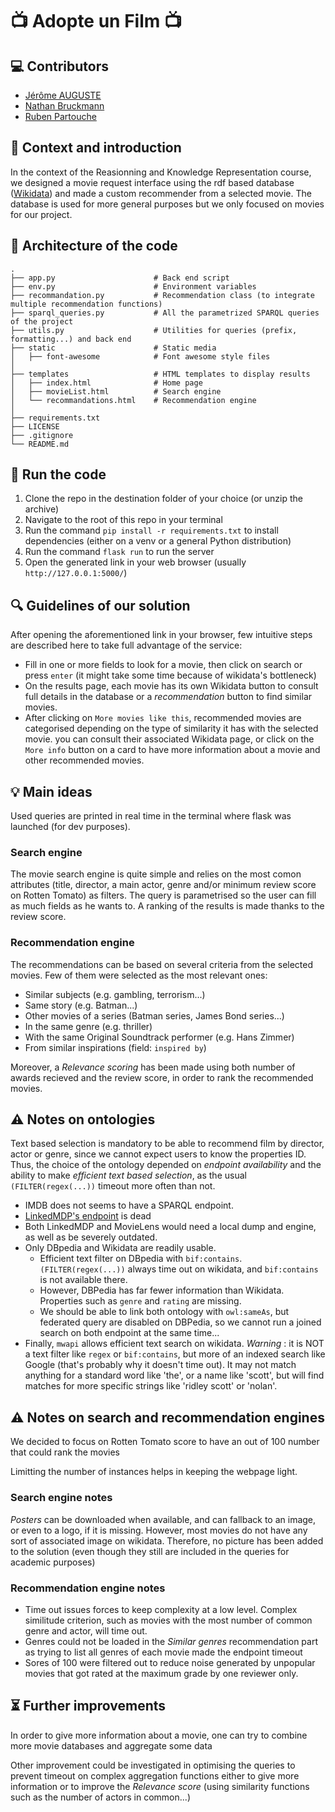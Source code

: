 # :tv: Adopte un Film :tv:

## :computer: Contributors

- [Jérôme AUGUSTE](https://github.com/jerome-auguste)
- [Nathan Bruckmann](https://github.com/kim0n0)
- [Ruben Partouche](https://github.com/rbpart)

## :page_facing_up: Context and introduction

In the context of the Reasionning and Knowledge Representation course, we designed a movie request interface using the rdf based database ([Wikidata](https://www.wikidata.org/wiki/Wikidata:Main_Page)) and made a custom recommender from a selected movie.
The database is used for more general purposes but we only focused on movies for our project.

## :file_folder: Architecture of the code

```text
.
├── app.py                      # Back end script
├── env.py                      # Environment variables
├── recommandation.py           # Recommendation class (to integrate multiple recommendation functions)
├── sparql_queries.py           # All the parametrized SPARQL queries of the project
├── utils.py                    # Utilities for queries (prefix, formatting...) and back end
├── static                      # Static media
│   ├── font-awesome            # Font awesome style files
│
├── templates                   # HTML templates to display results
│   ├── index.html              # Home page
│   ├── movieList.html          # Search engine
│   └── recommandations.html    # Recommendation engine
│
├── requirements.txt    
├── LICENSE
├── .gitignore
└── README.md

```

## :runner: Run the code

1. Clone the repo in the destination folder of your choice (or unzip the archive)
2. Navigate to the root of this repo in your terminal
3. Run the command `pip install -r requirements.txt` to install dependencies (either on a venv or a general Python distribution)
4. Run the command `flask run` to run the server
5. Open the generated link in your web browser (usually `http://127.0.0.1:5000/`)

## :mag: Guidelines of our solution

After opening the aforementioned link in your browser, few intuitive steps are described here to take full advantage of the service:

- Fill in one or more fields to look for a movie, then click on search or press `enter` (it might take some time because of wikidata's bottleneck)
- On the results page, each movie has its own Wikidata button to consult full details in the database or a *recommendation* button to find similar movies.
- After clicking on `More movies like this`, recommended movies are categorised depending on the type of similarity it has with the selected movie. you can consult their associated Wikidata page, or click on the `More info` button on a card to have more information about a movie and other recommended movies.

## :bulb: Main ideas

Used queries are printed in real time in the terminal where flask was launched (for dev purposes).

### Search engine

The movie search engine is quite simple and relies on the most comon attributes (title, director, a main actor, genre and/or minimum review score on Rotten Tomato) as filters. The query is parametrised so the user can fill as much fields as he wants to. A ranking of the results is made thanks to the review score.

### Recommendation engine

The recommendations can be based on several criteria from the selected movies. Few of them were selected as the most relevant ones:

- Similar subjects (e.g. gambling, terrorism...)
- Same story (e.g. Batman...)
- Other movies of a series (Batman series, James Bond series...)
- In the same genre (e.g. thriller)
- With the same Original Soundtrack performer (e.g. Hans Zimmer)
- From similar inspirations (field: `inspired by`)

Moreover, a *Relevance scoring* has been made using both number of awards recieved and the review score, in order to rank the recommended movies.

## :warning: Notes on ontologies

Text based selection is mandatory to be able to recommend film by director, actor or genre, since we cannot expect users to know the properties ID.
Thus, the choice of the ontology depended on *endpoint availability* and the ability to make *efficient text based selection*, as the usual `(FILTER(regex(...))` timeout more often than not.

- IMDB does not seems to have a SPARQL endpoint.
- [LinkedMDP's endpoint](https://www.cs.toronto.edu/~oktie/linkedmdb/sparql) is dead
- Both LinkedMDP and MovieLens would need a local dump and engine, as well as be severely outdated.
- Only DBpedia and Wikidata are readily usable.
  - Efficient text filter on DBpedia with `bif:contains`. `(FILTER(regex(...))` always time out on wikidata, and `bif:contains` is not available there.
  - However, DBPedia has far fewer information than Wikidata. Properties such as `genre` and `rating` are missing.
  - We should be able to link both ontology with `owl:sameAs`, but federated query are disabled on DBPedia, so we cannot run a joined search on both endpoint at the same time...
- Finally, `mwapi` allows efficient text search on wikidata. *Warning* : it is NOT a text filter like `regex` or `bif:contains`, but more of an indexed search like Google (that's probably why it doesn't time out). It may not match anything for a standard word like 'the', or a name like 'scott', but will find matches for more specific strings like 'ridley scott' or 'nolan'.

## :warning: Notes on search and recommendation engines

We decided to focus on Rotten Tomato score to have an out of 100 number that could rank the movies

Limitting the number of instances helps in keeping the webpage light.

### Search engine notes

*Posters* can be downloaded when available, and can fallback to an image, or even to a logo, if it is missing. However, most movies do not have any sort of associated image on wikidata. Therefore, no picture has been added to the solution (even though they still are included in the queries for academic purposes)

### Recommendation engine notes

- Time out issues forces to keep complexity at a low level. Complex similitude criterion, such as movies with the most number of common genre and actor, will time out.
- Genres could not be loaded in the *Similar genres* recommendation part as trying to list all genres of each movie made the endpoint timeout
- Sores of 100 were filtered out to reduce noise generated by unpopular movies that got rated at the maximum grade by one reviewer only.

## :hourglass_flowing_sand: Further improvements

In order to give more information about a movie, one can try to combine more movie databases and aggregate some data

Other improvement could be investigated in optimising the queries to prevent timeout on complex aggregation functions either to give more information or to improve the *Relevance score* (using similarity functions such as the number of actors in common...)
